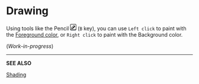 # Drawing

Using tools like the Pencil ![Pencil tool icon](tools/pencil-tool.png) (`B` key),
you can use `Left click` to paint with the [Foreground color](color-bar.md), or `Right click`
to paint with the Background color.

(*Work-in-progress*)

---

**SEE ALSO**

[Shading](shading.md)
